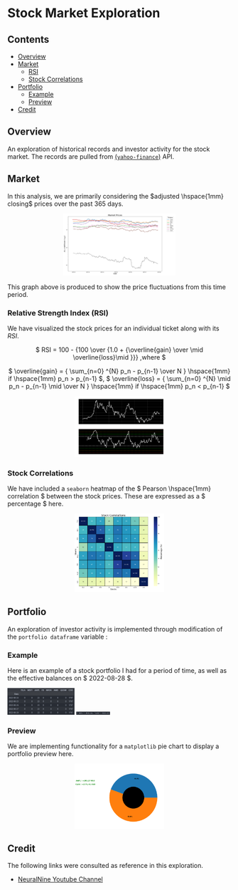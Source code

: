# Stock Market Exploration

## Contents
* [Overview](#Overview)
* [Market](#Market)
    * [RSI](#Relative-Strength-Index-(RSI))
    * [Stock Correlations](#Stock-Correlations)
* [Portfolio](#Portfolio)
    * [Example](#Example)
    * [Preview](#Preview)
* [Credit](#Credit)

## Overview

An exploration of historical records and investor activity for the stock market. The records are pulled from [(`yahoo-finance`)](https://ca.finance.yahoo.com/) API.

## Market

In this analysis, we are primarily considering the $adjusted \hspace{1mm} closing$ prices over the past $365$ days</i>.

<p align = "center"><img src = "figures/Market_Prices.png" width = "50%" height = "50%" title = "Market Prices"></p>

This graph above is produced to show the price fluctuations from this time period.

### Relative Strength Index (RSI)

We have visualized the stock prices for an individual ticket along with its $RSI$.

<center>

$ RSI = 100 - {100 \over {1.0 + {\overline{gain} \over \mid \overline{loss}\mid }}} ,where $

$ \overline{gain} = { \sum_{n=0} ^{N} p_n - p_{n-1} \over N } \hspace{1mm} if \hspace{1mm}  p_n > p_{n-1} $, $ \overline{loss} = { \sum_{n=0} ^{N} \mid p_n - p_{n-1} \mid \over N } \hspace{1mm} if \hspace{1mm}  p_n < p_{n-1} $

</center>

<p align = "center"><img src = "figures/TSLA_RSI.png" width = "40%" height = "40%" title = "Tesla Stock RSI"></p>

### Stock Correlations

We have included a `seaborn` heatmap of the $ Pearson \hspace{1mm} correlation $ between the stock prices. These are expressed as a $ percentage $ here.


<p align = "center"><img src = "figures/Stock_Correlations.png" width = "40%" height = "40%" title = "Stock Price Correlation"></p>

## Portfolio

An exploration of investor activity is implemented through modification of the `portfolio dataframe` variable :

### Example

Here is an example of a stock portfolio I had for a period of time, as well as the effective balances on $ 2022-08-28 $.

<p align = "left">
    <img src = "figures/portfolio_df.png" width = "30%" height = "15%" title = "Portfolio DataFrame">
    <img src = "figures/balances_dict.png" width = "15%" height = "15%" title = "Portfolio Balances">
</p>

### Preview

We are implementing functionality for a `matplotlib` pie chart to display a portfolio preview here.

<p align = "center"><img src = "figures/Stock_Portfolio.png" width = "40%" height = "40%" title = "Stock Portfolio Preview"></p>

## Credit

The following links were consulted as reference in this exploration.

* [NeuralNine Youtube Channel](https://www.youtube.com/playlist?list=PL7yh-TELLS1HJzPsb6Xjdse2zbyQ-ocDH)